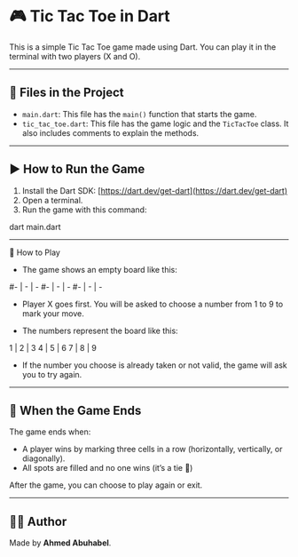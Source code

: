 # 🎮 Tic Tac Toe in Dart

This is a simple Tic Tac Toe game made using Dart. You can play it in the terminal with two players (X and O).

---

## 📁 Files in the Project

- `main.dart`: This file has the `main()` function that starts the game.
- `tic_tac_toe.dart`: This file has the game logic and the `TicTacToe` class. It also includes comments to explain the methods.

---

## ▶️ How to Run the Game

1. Install the Dart SDK: [https://dart.dev/get-dart](https://dart.dev/get-dart)
2. Open a terminal.
3. Run the game with this command:

dart main.dart

---

🎯 How to Play

- The game shows an empty board like this:

#- | - | -
#- | - | -
#- | - | -

- Player X goes first. You will be asked to choose a number from 1 to 9 to mark your move.

- The numbers represent the board like this:

1 | 2 | 3
4 | 5 | 6
7 | 8 | 9

- If the number you choose is already taken or not valid, the game will ask you to try again.

---

## 🏁 When the Game Ends

The game ends when:

- A player wins by marking three cells in a row (horizontally, vertically, or diagonally).
- All spots are filled and no one wins (it’s a tie 🤝)

After the game, you can choose to play again or exit.

---

## 👨‍💻 Author

Made by **Ahmed Abuhabel**.
